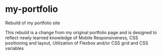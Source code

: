 # my-portfolio
Rebuild of my portfolio site

This rebuild is a change from my original portfolio page and is designed to reflect newly learned knowledge of Mobile Responsiveness, CSS positioning and layout, Utilization of Flexbox and/or CSS grid and CSS variables